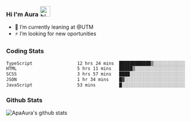 ### Hi I'm Aura <img src="https://user-images.githubusercontent.com/1303154/88677602-1635ba80-d120-11ea-84d8-d263ba5fc3c0.gif" width="28px" alt="hi">

- 🔭 I’m currently leaning at @UTM
- ⚡ I’m looking for new oportunities


### Coding Stats

<!--START_SECTION:waka-->

```txt
TypeScript                 12 hrs 24 mins  ████████████▒░░░░░░░░░░░░   49.58 %
HTML                       5 hrs 11 mins   █████▒░░░░░░░░░░░░░░░░░░░   20.73 %
SCSS                       3 hrs 57 mins   ████░░░░░░░░░░░░░░░░░░░░░   15.83 %
JSON                       1 hr 34 mins    █▓░░░░░░░░░░░░░░░░░░░░░░░   06.28 %
JavaScript                 53 mins         █░░░░░░░░░░░░░░░░░░░░░░░░   03.58 %
```

<!--END_SECTION:waka-->

### Github Stats

![ApaAura's github stats](https://github-readme-stats.vercel.app/api?username=ApaAura&count_private=true&theme=tokyonight&hide=contribs,prs)
